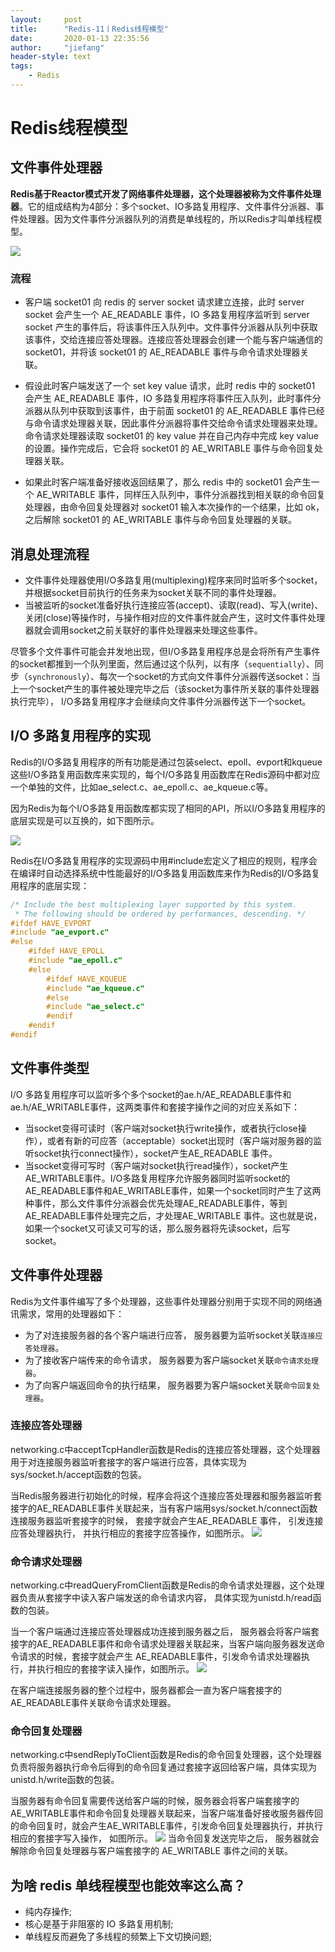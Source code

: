 ```yaml
---
layout:     post
title:      "Redis-11丨Redis线程模型"
date:       2020-01-13 22:35:56
author:     "jiefang"
header-style: text
tags:
    - Redis
---
```

# Redis线程模型
## 文件事件处理器
**Redis基于Reactor模式开发了网络事件处理器，这个处理器被称为文件事件处理器**。它的组成结构为4部分：多个socket、IO多路复用程序、文件事件分派器、事件处理器。因为文件事件分派器队列的消费是单线程的，所以Redis才叫单线程模型。

![](https://www.showdoc.cc/server/api/common/visitfile/sign/3b86796cdb43aa50bc7a28acc9653318?showdoc=.jpg)
### 流程
- 客户端 socket01 向 redis 的 server socket 请求建立连接，此时 server socket 会产生一个 AE_READABLE 事件，IO 多路复用程序监听到 server socket 产生的事件后，将该事件压入队列中。文件事件分派器从队列中获取该事件，交给连接应答处理器。连接应答处理器会创建一个能与客户端通信的 socket01，并将该 socket01 的 AE_READABLE 事件与命令请求处理器关联。

- 假设此时客户端发送了一个 set key value 请求，此时 redis 中的 socket01 会产生 AE_READABLE 事件，IO 多路复用程序将事件压入队列，此时事件分派器从队列中获取到该事件，由于前面 socket01 的 AE_READABLE 事件已经与命令请求处理器关联，因此事件分派器将事件交给命令请求处理器来处理。命令请求处理器读取 socket01 的 key value 并在自己内存中完成 key value 的设置。操作完成后，它会将 socket01 的 AE_WRITABLE 事件与命令回复处理器关联。

- 如果此时客户端准备好接收返回结果了，那么 redis 中的 socket01 会产生一个 AE_WRITABLE 事件，同样压入队列中，事件分派器找到相关联的命令回复处理器，由命令回复处理器对 socket01 输入本次操作的一个结果，比如 ok，之后解除 socket01 的 AE_WRITABLE 事件与命令回复处理器的关联。

## 消息处理流程
- 文件事件处理器使用I/O多路复用(multiplexing)程序来同时监听多个socket，并根据socket目前执行的任务来为socket关联不同的事件处理器。
- 当被监听的socket准备好执行连接应答(accept)、读取(read)、写入(write)、关闭(close)等操作时，与操作相对应的文件事件就会产生，这时文件事件处理器就会调用socket之前关联好的事件处理器来处理这些事件。

尽管多个文件事件可能会并发地出现，但I/O多路复用程序总是会将所有产生事件的socket都推到一个队列里面，然后通过这个队列，以有序（`sequentially`）、同步（`synchronously`）、每次一个socket的方式向文件事件分派器传送socket：当上一个socket产生的事件被处理完毕之后（该socket为事件所关联的事件处理器执行完毕）， I/O多路复用程序才会继续向文件事件分派器传送下一个socket。

## I/O 多路复用程序的实现
Redis的I/O多路复用程序的所有功能是通过包装select、epoll、evport和kqueue这些I/O多路复用函数库来实现的，每个I/O多路复用函数库在Redis源码中都对应一个单独的文件，比如ae_select.c、ae_epoll.c、ae_kqueue.c等。

因为Redis为每个I/O多路复用函数库都实现了相同的API，所以I/O多路复用程序的底层实现是可以互换的，如下图所示。

![](https://www.showdoc.cc/server/api/common/visitfile/sign/3726aabacc3f75161a242df52254d236?showdoc=.jpg)

Redis在I/O多路复用程序的实现源码中用#include宏定义了相应的规则，程序会在编译时自动选择系统中性能最好的I/O多路复用函数库来作为Redis的I/O多路复用程序的底层实现：

```c++
/* Include the best multiplexing layer supported by this system.
 * The following should be ordered by performances, descending. */
#ifdef HAVE_EVPORT
#include "ae_evport.c"
#else
    #ifdef HAVE_EPOLL
    #include "ae_epoll.c"
    #else
        #ifdef HAVE_KQUEUE
        #include "ae_kqueue.c"
        #else
        #include "ae_select.c"
        #endif
    #endif
#endif
```
## 文件事件类型
I/O 多路复用程序可以监听多个多个socket的ae.h/AE_READABLE事件和ae.h/AE_WRITABLE事件，这两类事件和套接字操作之间的对应关系如下：

- 当socket变得可读时（客户端对socket执行write操作，或者执行close操作），或者有新的可应答（acceptable）socket出现时（客户端对服务器的监听socket执行connect操作），socket产生AE_READABLE 事件。
- 当socket变得可写时（客户端对socket执行read操作），socket产生AE_WRITABLE事件。I/O多路复用程序允许服务器同时监听socket的AE_READABLE事件和AE_WRITABLE事件，如果一个socket同时产生了这两种事件，那么文件事件分派器会优先处理AE_READABLE事件，等到AE_READABLE事件处理完之后，才处理AE_WRITABLE 事件。这也就是说，如果一个socket又可读又可写的话，那么服务器将先读socket，后写socket。
## 文件事件处理器
Redis为文件事件编写了多个处理器，这些事件处理器分别用于实现不同的网络通讯需求，常用的处理器如下：

- 为了对连接服务器的各个客户端进行应答， 服务器要为监听socket关联`连接应答处理器`。
- 为了接收客户端传来的命令请求， 服务器要为客户端socket关联`命令请求处理器`。
- 为了向客户端返回命令的执行结果， 服务器要为客户端socket关联`命令回复处理器`。
### 连接应答处理器
networking.c中acceptTcpHandler函数是Redis的连接应答处理器，这个处理器用于对连接服务器监听套接字的客户端进行应答，具体实现为sys/socket.h/accept函数的包装。

当Redis服务器进行初始化的时候，程序会将这个连接应答处理器和服务器监听套接字的AE_READABLE事件关联起来，当有客户端用sys/socket.h/connect函数连接服务器监听套接字的时候， 套接字就会产生AE_READABLE 事件， 引发连接应答处理器执行， 并执行相应的套接字应答操作，如图所示。
![](https://www.showdoc.cc/server/api/common/visitfile/sign/8b75a240c9aeb3568a0026c188c06383?showdoc=.jpg)
### 命令请求处理器
networking.c中readQueryFromClient函数是Redis的命令请求处理器，这个处理器负责从套接字中读入客户端发送的命令请求内容， 具体实现为unistd.h/read函数的包装。

当一个客户端通过连接应答处理器成功连接到服务器之后， 服务器会将客户端套接字的AE_READABLE事件和命令请求处理器关联起来，当客户端向服务器发送命令请求的时候，套接字就会产生 AE_READABLE事件，引发命令请求处理器执行，并执行相应的套接字读入操作，如图所示。
![](https://www.showdoc.cc/server/api/common/visitfile/sign/5b04acea76d962cb100d30272ea4a1f6?showdoc=.jpg)

在客户端连接服务器的整个过程中，服务器都会一直为客户端套接字的AE_READABLE事件关联命令请求处理器。
### 命令回复处理器
networking.c中sendReplyToClient函数是Redis的命令回复处理器，这个处理器负责将服务器执行命令后得到的命令回复通过套接字返回给客户端，具体实现为unistd.h/write函数的包装。

当服务器有命令回复需要传送给客户端的时候，服务器会将客户端套接字的AE_WRITABLE事件和命令回复处理器关联起来，当客户端准备好接收服务器传回的命令回复时，就会产生AE_WRITABLE事件，引发命令回复处理器执行，并执行相应的套接字写入操作， 如图所示。
![](https://www.showdoc.cc/server/api/common/visitfile/sign/9ad95265301e86427a56774245750314?showdoc=.jpg)
当命令回复发送完毕之后， 服务器就会解除命令回复处理器与客户端套接字的 AE_WRITABLE 事件之间的关联。

## 为啥 redis 单线程模型也能效率这么高？
- 纯内存操作;
- 核心是基于非阻塞的 IO 多路复用机制;
- 单线程反而避免了多线程的频繁上下文切换问题;

